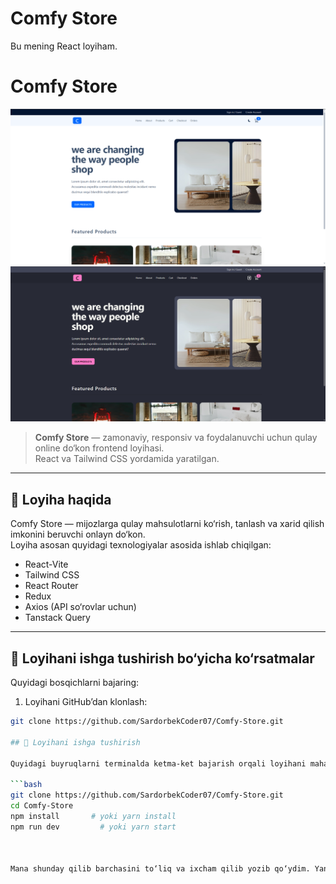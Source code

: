 # Comfy Store

Bu mening React loyiham.
# Comfy Store
![Comfy Store](./src/assets/Review/light.png)
![Comfy Store](./src/assets/Review/dark.png)

> **Comfy Store** — zamonaviy, responsiv va foydalanuvchi uchun qulay online do‘kon frontend loyihasi.  
> React va Tailwind CSS yordamida yaratilgan.

---

## 📖 Loyiha haqida

Comfy Store — mijozlarga qulay mahsulotlarni ko‘rish, tanlash va xarid qilish imkonini beruvchi onlayn do‘kon.  
Loyiha asosan quyidagi texnologiyalar asosida ishlab chiqilgan:

- React-Vite
- Tailwind CSS
- React Router
- Redux 
- Axios (API so‘rovlar uchun)
- Tanstack Query

---
## 🚀 Loyihani ishga tushirish bo‘yicha ko‘rsatmalar

Quyidagi bosqichlarni bajaring:
1. Loyihani GitHub’dan klonlash:
```bash
git clone https://github.com/SardorbekCoder07/Comfy-Store.git

## 🚀 Loyihani ishga tushirish

Quyidagi buyruqlarni terminalda ketma-ket bajarish orqali loyihani mahalliy kompyuteringizda ishga tushirishingiz mumkin:

```bash
git clone https://github.com/SardorbekCoder07/Comfy-Store.git
cd Comfy-Store
npm install       # yoki yarn install
npm run dev         # yoki yarn start



Mana shunday qilib barchasini to‘liq va ixcham qilib yozib qo‘ydim. Yana yordam kerak bo‘lsa, bemalol yozing!
